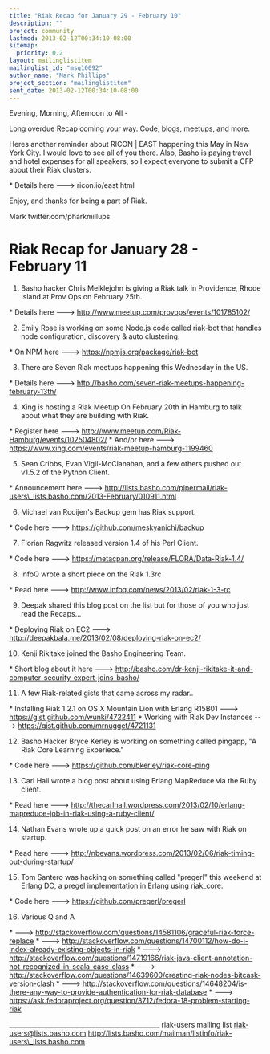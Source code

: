 ```yaml
---
title: "Riak Recap for January 29 - February 10"
description: ""
project: community
lastmod: 2013-02-12T00:34:10-08:00
sitemap:
  priority: 0.2
layout: mailinglistitem
mailinglist_id: "msg10092"
author_name: "Mark Phillips"
project_section: "mailinglistitem"
sent_date: 2013-02-12T00:34:10-08:00
---
```



Evening, Morning, Afternoon to All -

Long overdue Recap coming your way. Code, blogs, meetups, and more.

Heres another reminder about RICON | EAST happening this May in New
York City. I would love to see all of you there. Also, Basho is paying
travel and hotel expenses for all speakers, so I expect everyone to
submit a CFP about their Riak clusters.

\* Details here ---&gt; ricon.io/east.html

Enjoy, and thanks for being a part of Riak.

Mark
twitter.com/pharkmillups

Riak Recap for January 28 - February 11
==============================

1) Basho hacker Chris Meiklejohn is giving a Riak talk in Providence,
Rhode Island at Prov Ops on February 25th.

\* Details here ---&gt; http://www.meetup.com/provops/events/101785102/

2) Emily Rose is working on some Node.js code called riak-bot that
handles node configuration, discovery & auto clustering.

\* On NPM here ---&gt; https://npmjs.org/package/riak-bot

3) There are Seven Riak meetups happening this Wednesday in the US.

\* Details here ---&gt; http://basho.com/seven-riak-meetups-happening-february-13th/

4) Xing is hosting a Riak Meetup On February 20th in Hamburg to talk
about what they are building with Riak.

\* Register here ---&gt; http://www.meetup.com/Riak-Hamburg/events/102504802/
\* And/or here ---&gt; https://www.xing.com/events/riak-meetup-hamburg-1199460

5) Sean Cribbs, Evan Vigil-McClanahan, and a few others pushed out
v1.5.2 of the Python Client.

\* Announcement here ---&gt;
http://lists.basho.com/pipermail/riak-users\_lists.basho.com/2013-February/010911.html

6) Michael van Rooijen's Backup gem has Riak support.

\* Code here ---&gt; https://github.com/meskyanichi/backup

7) Florian Ragwitz released version 1.4 of his Perl Client.

\* Code here ---&gt; https://metacpan.org/release/FLORA/Data-Riak-1.4/

8) InfoQ wrote a short piece on the Riak 1.3rc

\* Read here ---&gt; http://www.infoq.com/news/2013/02/riak-1-3-rc

9) Deepak shared this blog post on the list but for those of you who
just read the Recaps...

\* Deploying Riak on EC2 ---&gt;
http://deepakbala.me/2013/02/08/deploying-riak-on-ec2/

10) Kenji Rikitake joined the Basho Engineering Team.

\* Short blog about it here ---&gt;
http://basho.com/dr-kenji-rikitake-it-and-computer-security-expert-joins-basho/

11) A few Riak-related gists that came across my radar..

\* Installing Riak 1.2.1 on OS X Mountain Lion with Erlang R15B01 ---&gt;
https://gist.github.com/wunki/4722411
\* Working with Riak Dev Instances ---&gt; https://gist.github.com/mrnugget/4721131

12) Basho Hacker Bryce Kerley is working on something called pingapp,
"A Riak Core Learning Experiece."

\* Code here ---&gt; https://github.com/bkerley/riak-core-ping

13) Carl Hall wrote a blog post about using Erlang MapReduce via the
Ruby client.

\* Read here ---&gt;
http://thecarlhall.wordpress.com/2013/02/10/erlang-mapreduce-job-in-riak-using-a-ruby-client/

14) Nathan Evans wrote up a quick post on an error he saw with Riak on startup.

\* Read here ---&gt;
http://nbevans.wordpress.com/2013/02/06/riak-timing-out-during-startup/

15) Tom Santero was hacking on something called "pregerl" this weekend
at Erlang DC, a pregel implementation in Erlang using riak\_core.

\* Code here ---&gt; https://github.com/pregerl/pregerl

16) Various Q and A

\* ---&gt; http://stackoverflow.com/questions/14581106/graceful-riak-force-replace
\* ---&gt; 
http://stackoverflow.com/questions/14700112/how-do-i-index-already-existing-objects-in-riak
\* ---&gt; 
http://stackoverflow.com/questions/14719166/riak-java-client-annotation-not-recognized-in-scala-case-class
\* ---&gt; 
http://stackoverflow.com/questions/14639600/creating-riak-nodes-bitcask-version-clash
\* ---&gt; 
http://stackoverflow.com/questions/14648204/is-there-any-way-to-provide-authentication-for-riak-database
\* ---&gt; 
https://ask.fedoraproject.org/question/3712/fedora-18-problem-starting-riak

\_\_\_\_\_\_\_\_\_\_\_\_\_\_\_\_\_\_\_\_\_\_\_\_\_\_\_\_\_\_\_\_\_\_\_\_\_\_\_\_\_\_\_\_\_\_\_
riak-users mailing list
riak-users@lists.basho.com
http://lists.basho.com/mailman/listinfo/riak-users\_lists.basho.com

